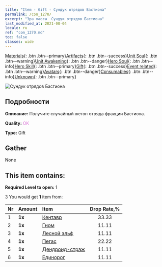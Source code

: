 ```yaml
---
title: "Item - Gift - Сундук отрядов Бастиона"
permalink: /con_1270/
excerpt: "Эра хаоса  Сундук отрядов Бастиона"
last_modified_at: 2021-08-04
locale: ru
ref: "con_1270.md"
toc: false
classes: wide
---
```

 [Materials](/ItemsRU/){: .btn .btn--primary}[Artifacts](/ItemsRU/Artifacts/){: .btn .btn--success}[Unit Soul](/ItemsRU/UnitSoul/){: .btn .btn--warning}[Unit Awakening](/ItemsRU/UnitAwakening/){: .btn .btn--danger}[Hero Soul](/ItemsRU/HeroSoul/){: .btn .btn--info}[Hero Skill](/ItemsRU/HeroSkill/){: .btn .btn--primary}[Gift](/ItemsRU/Gift/){: .btn .btn--success}[Event related](/ItemsRU/Events/){: .btn .btn--warning}[Avatars](/ItemsRU/Avatars/){: .btn .btn--danger}[Consumables](/ItemsRU/Consumables/){: .btn .btn--info}[Unknown](/ItemsRU/Unknown/){: .btn .btn--primary}

 ![Сундук отрядов Бастиона](/images/t/i_904002.png)

## Подробности
 **Описание:** Получите случайный жетон отряда фракции Бастиона.

 **Quality:** <span style="color: #DA70D6">OK</span>

 **Type:** Gift

## Gather

  None

## This item contains:

 **Required Level to open:** 1

 3 You would get **1** item  from:

  | Nr | Amount |     Item    | Drop Rate,% |
  |:---|:-------|:------------|:---------:|
  | 1 |  **1x** | [Кентавр](/ItemsRU/unt_199/) | 33.33 | 
  | 2 |  **1x** | [Гном](/ItemsRU/unt_200/) | 11.11 | 
  | 3 |  **1x** | [Лесной эльф](/ItemsRU/unt_201/) | 11.11 | 
  | 4 |  **1x** | [Пегас](/ItemsRU/unt_202/) | 22.22 | 
  | 5 |  **1x** | [Дендроид-страж](/ItemsRU/unt_203/) | 11.11 | 
  | 6 |  **1x** | [Единорог](/ItemsRU/unt_204/) | 11.11 | 
